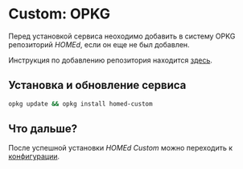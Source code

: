 # Custom: OPKG

Перед установкой сервиса неоходимо добавить в систему OPKG репозиторий _HOMEd_, если он еще не был добавлен.

Инструкция по добавлению репозитория находится [здесь](/common/opkg/).

## Установка и обновление сервиса

```sh
opkg update && opkg install homed-custom
```

## Что дальше?

После успешной установки _HOMEd Custom_ можно переходить к [конфигурации](/custom/configuration/).
